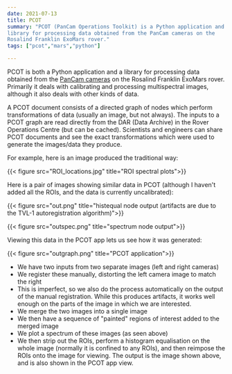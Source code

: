 ```yaml
---
date: 2021-07-13
title: PCOT
summary: "PCOT (PanCam Operations Toolkit) is a Python application and
library for processing data obtained from the PanCam cameras on the
Rosalind Franklin ExoMars rover."
tags: ["pcot","mars","python"]

---
```


PCOT is both a Python application and a library for processing data 
obtained from the [PanCam cameras](https://www.ucl.ac.uk/mssl/research-projects/2021/jun/exomars-2022-rover-rosalind-franklin)
 on the Rosalind Franklin ExoMars rover.
Primarily it deals with calibrating
and processing multispectral images, although it also deals with other kinds of data.

A PCOT document consists of a directed graph of nodes which perform
transformations of data (usually an image, but not always). The inputs to a
PCOT graph are read directly from the DAR (Data Archive) in the Rover
Operations Centre (but can be cached). Scientists and engineers can share PCOT
documents and see the exact transformations which were used to generate the
images/data they produce.

For example, here is an image produced the traditional way:

{{< figure src="ROI_locations.jpg" title="ROI spectral plots">}}

Here is a pair of images showing similar data in PCOT (although I haven't
added all the ROIs, and the data is currently uncalibrated):

{{< figure src="out.png" title="histequal node output (artifacts are due to the TVL-1 autoregistration algorithm)">}}

{{< figure src="outspec.png" title="spectrum node output">}}

Viewing this data in the PCOT app lets us see how it was generated:

{{< figure src="outgraph.png" title="PCOT application">}}

* We have two inputs from two separate images (left and right cameras)
* We register these manually, distorting the left camera image to match the right
* This is imperfect, so we also do the process automatically on the output
of the manual registration. While this produces artifacts, it works well
enough on the parts of the image in which we are interested.
* We merge the two images into a single image
* We then have a sequence of "painted" regions of interest added to the merged image
* We plot a spectrum of these images (as seen above)
* We then strip out the ROIs, perform a histogram equalisation on the whole
image (normally it is confined to any ROIs), and then
reimpose the ROIs onto the image for viewing.
 The output is the image shown above, and is also shown in the PCOT app view.


